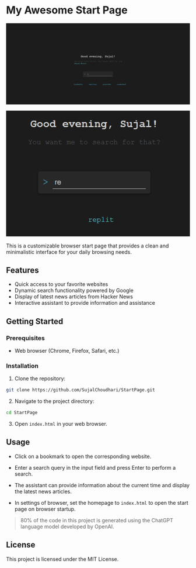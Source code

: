# My Awesome Start Page

![Screenshot](public/screenshot.png)

![Smart Predict](public/smart-predict.png)

This is a customizable browser start page that provides a clean and minimalistic interface for your daily browsing needs.

## Features
- Quick access to your favorite websites
- Dynamic search functionality powered by Google
- Display of latest news articles from Hacker News
- Interactive assistant to provide information and assistance

## Getting Started

### Prerequisites

- Web browser (Chrome, Firefox, Safari, etc.)

### Installation

1. Clone the repository:

   
```bash
git clone https://github.com/SujalChoudhari/StartPage.git
```

2. Navigate to the project directory:
```bash
cd StartPage
```
3. Open `index.html` in your web browser.

## Usage
* Click on a bookmark to open the corresponding website.
* Enter a search query in the input field and press Enter to perform a search.
* The assistant can provide information about the current time and display the latest news articles.

* In settings of browser, set the homepage to `index.html` to open the start page on browser startup.

> 80% of the code in this project is generated using the ChatGPT language model developed by OpenAI.

## License

This project is licensed under the MIT License.